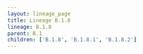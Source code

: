 ```yaml
---
layout: lineage_page
title: Lineage B.1.8
lineage: B.1.8
parent: B.1
children: ['B.1.8', 'B.1.8.1', 'B.1.8.2']
---
```

